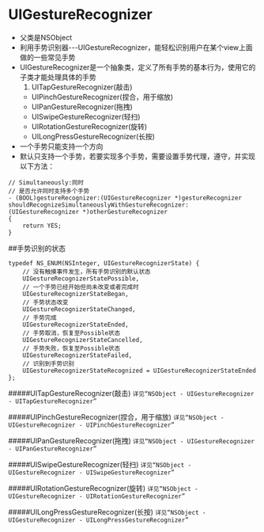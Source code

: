 # UIGestureRecognizer
- 父类是NSObject
- 利用手势识别器---UIGestureRecognizer，能轻松识别用户在某个view上面做的一些常见手势
- UIGestureRecognizer是一个抽象类，定义了所有手势的基本行为，使用它的子类才能处理具体的手势
    1. UITapGestureRecognizer(敲击)
    - UIPinchGestureRecognizer(捏合，用于缩放)
    - UIPanGestureRecognizer(拖拽)
    - UISwipeGestureRecognizer(轻扫)
    - UIRotationGestureRecognizer(旋转)
    - UILongPressGestureRecognizer(长按)
- 一个手势只能支持一个方向
- 默认只支持一个手势，若要实现多个手势，需要设置手势代理，遵守<UIGestureRecognizerDelegate>，并实现以下方法：

```objc
// Simultaneously:同时
// 是否允许同时支持多个手势
- (BOOL)gestureRecognizer:(UIGestureRecognizer *)gestureRecognizer shouldRecognizeSimultaneouslyWithGestureRecognizer:(UIGestureRecognizer *)otherGestureRecognizer
{
    return YES;
}
```


##手势识别的状态
```objc
typedef NS_ENUM(NSInteger, UIGestureRecognizerState) {
    // 没有触摸事件发生，所有手势识别的默认状态
    UIGestureRecognizerStatePossible,
    // 一个手势已经开始但尚未改变或者完成时
    UIGestureRecognizerStateBegan,
    // 手势状态改变
    UIGestureRecognizerStateChanged,
    // 手势完成
    UIGestureRecognizerStateEnded,
    // 手势取消，恢复至Possible状态
    UIGestureRecognizerStateCancelled,
    // 手势失败，恢复至Possible状态
    UIGestureRecognizerStateFailed,
    // 识别到手势识别
    UIGestureRecognizerStateRecognized = UIGestureRecognizerStateEnded
};
```

#####UITapGestureRecognizer(敲击)
`详见“NSObject - UIGestureRecognizer - UITapGestureRecognizer”`

#####UIPinchGestureRecognizer(捏合，用于缩放)
`详见“NSObject - UIGestureRecognizer - UIPinchGestureRecognizer”`

#####UIPanGestureRecognizer(拖拽)
`详见“NSObject - UIGestureRecognizer - UIPanGestureRecognizer”`

#####UISwipeGestureRecognizer(轻扫)
`详见“NSObject - UIGestureRecognizer - UISwipeGestureRecognizer”`

#####UIRotationGestureRecognizer(旋转)
`详见“NSObject - UIGestureRecognizer - UIRotationGestureRecognizer”`

#####UILongPressGestureRecognizer(长按)
`详见“NSObject - UIGestureRecognizer - UILongPressGestureRecognizer”`



